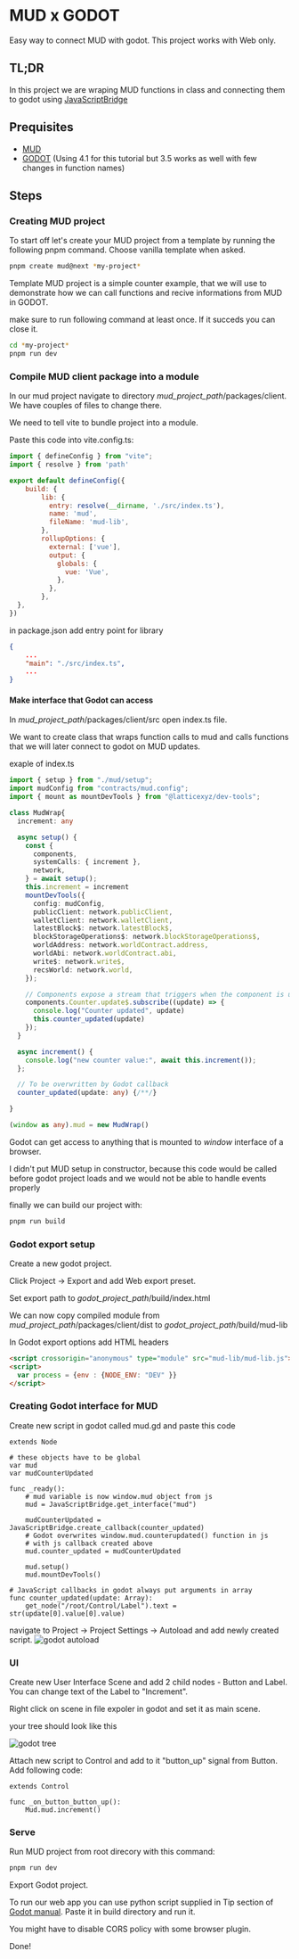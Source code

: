 # MUD x GODOT

Easy way to connect MUD with godot. This project works with Web only.

## TL;DR
In this project we are wraping MUD functions in class and connecting them
to godot using [JavaScriptBridge](https://docs.godotengine.org/en/latest/classes/class_javascriptbridge.html)

## Prequisites

 - [MUD](https://mud.dev/quick-start)
 - [GODOT](https://godotengine.org/) (Using 4.1 for this tutorial but 3.5 works as well with few changes in function names)

## Steps

### Creating MUD project
To start off let's create your MUD project from a template by running
the following pnpm command. Choose vanilla template when asked. 

```bash
pnpm create mud@next *my-project*
```

Template MUD project is a simple counter example, that we will use to demonstrate how we can call functions and recive
informations from MUD in GODOT.

make sure to run following command at least once.
If it succeds you can close it.

```bash
cd *my-project*
pnpm run dev
```

### Compile MUD client package into a module

In our mud project navigate to directory *mud_project_path*/packages/client.
We have couples of files to change there.

We need to tell vite to bundle project into a module.

Paste this code into vite.config.ts:
```js
import { defineConfig } from "vite";
import { resolve } from 'path'

export default defineConfig({
    build: {
        lib: {
          entry: resolve(__dirname, './src/index.ts'),
          name: 'mud',
          fileName: 'mud-lib',
        },
        rollupOptions: {
          external: ['vue'],
          output: {
            globals: {
              vue: 'Vue',
            },
          },
        },
  },
})
```

in package.json add entry point for library
```json
{
    ...
    "main": "./src/index.ts",
    ...
}
```

#### Make interface that Godot can access

In *mud_project_path*/packages/client/src open index.ts file.

We want to create class that wraps function calls to mud and calls functions
that we will later connect to godot on MUD updates.

exaple of index.ts
```typescript
import { setup } from "./mud/setup";
import mudConfig from "contracts/mud.config";
import { mount as mountDevTools } from "@latticexyz/dev-tools";

class MudWrap{
  increment: any

  async setup() {
    const {
      components,
      systemCalls: { increment },
      network,
    } = await setup();
    this.increment = increment
    mountDevTools({
      config: mudConfig,
      publicClient: network.publicClient,
      walletClient: network.walletClient,
      latestBlock$: network.latestBlock$,
      blockStorageOperations$: network.blockStorageOperations$,
      worldAddress: network.worldContract.address,
      worldAbi: network.worldContract.abi,
      write$: network.write$,
      recsWorld: network.world,
    });

    // Components expose a stream that triggers when the component is updated.
    components.Counter.update$.subscribe((update) => {
      console.log("Counter updated", update)
      this.counter_updated(update)
    });
  }

  async increment() {
    console.log("new counter value:", await this.increment());
  };

  // To be overwritten by Godot callback
  counter_updated(update: any) {/**/}

}

(window as any).mud = new MudWrap()
```

Godot can get access to anything that is mounted to *window* interface of a browser.

I didn't put MUD setup in constructor, because this code would be called
before godot project loads and we would not be able to handle events properly

finally we can build our project with:
```bash
pnpm run build
```

### Godot export setup
Create a new godot project.

Click Project -> Export and add Web export preset.

Set export path to *godot_project_path*/build/index.html

We can now copy compiled module from
*mud_project_path*/packages/client/dist to
*godot_project_path*/build/mud-lib

In Godot export options add HTML headers

```html
<script crossorigin="anonymous" type="module" src="mud-lib/mud-lib.js"></script>
<script>
  var process = {env : {NODE_ENV: "DEV" }}
</script>
```

### Creating Godot interface for MUD

Create new script in godot called mud.gd and paste this code

```gdscript
extends Node

# these objects have to be global
var mud
var mudCounterUpdated

func _ready():
	# mud variable is now window.mud object from js
	mud = JavaScriptBridge.get_interface("mud")

	mudCounterUpdated = JavaScriptBridge.create_callback(counter_updated)
	# Godot overwrites window.mud.counterupdated() function in js
	# with js callback created above
	mud.counter_updated = mudCounterUpdated

	mud.setup()
	mud.mountDevTools()

# JavaScript callbacks in godot always put arguments in array
func counter_updated(update: Array):
	get_node("/root/Control/Label").text = str(update[0].value[0].value)
```

navigate to Project -> Project Settings -> Autoload and add newly created script.
![godot autoload](/imgs/autoload.png)

### UI

Create new User Interface Scene and add 2 child nodes - Button and Label.
You can change text of the Label to "Increment".

Right click on scene in file expoler in godot and set it as main scene.

your tree should look like this

![godot tree](/imgs/godot_tree.png)

Attach new script to Control and add to it "button_up" signal from Button. Add following code:

```gdscript
extends Control

func _on_button_button_up():
	Mud.mud.increment()
```

### Serve

Run MUD project from root direcory with this command:
```bash
pnpm run dev
```

Export Godot project.

To run our web app you can use python script supplied in Tip
section of [Godot manual](https://docs.godotengine.org/en/latest/tutorials/export/exporting_for_web.html#serving-the-files).
Paste it in build directory and run it.

You might have to disable CORS policy with some browser plugin.

Done!
